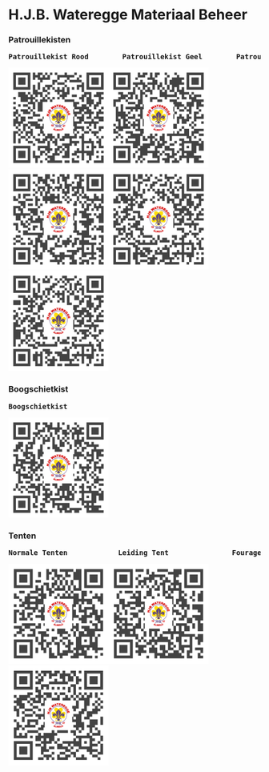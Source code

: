 # H.J.B. Wateregge Materiaal Beheer
### Patrouillekisten
<pre><b>Patrouillekist Rood        Patrouillekist Geel        Patrouillekist Blauw      Patrouillekist Zwart       Patrouillekist Grijs</b><br></pre>
<img height=200px; src="./qr/QR-Patrouillekist-Rood.svg"/><img height=200px; src="./qr/QR-Patrouillekist-Geel.svg"/><img height=200px; src="./qr/QR-Patrouillekist-Blauw.svg"/><img height=200px; src="./qr/QR-Patrouillekist-Zwart.svg"/><img height=200px; src="./qr/QR-Patrouillekist-Grijs.svg"/>

### Boogschietkist
<pre><b>Boogschietkist</b><br></pre>
<img height=200px; src="./qr/QR-Boogschietkist.svg"/>

### Tenten
<pre><b>Normale Tenten            Leiding Tent               Fourage Tent</b><br></pre>
<img height=200px; src="./qr/QR-Normale-Tent.svg"/><img height=200px; src="./qr/QR-Leiding-Tent.svg"/><img height=200px; src="./qr/QR-Fourage-Tent.svg"/>

